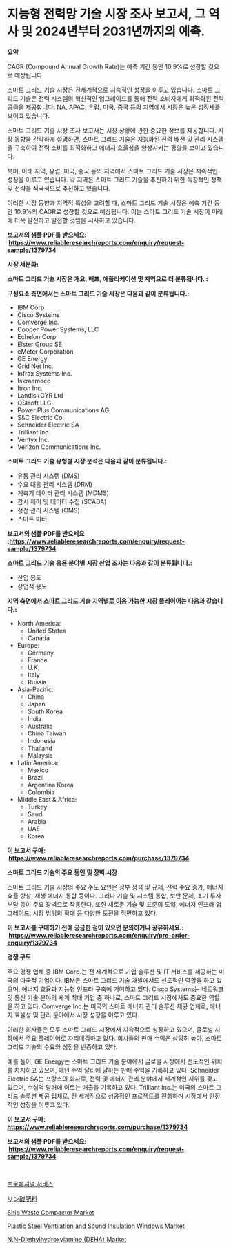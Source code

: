 <p><h1>지능형 전력망 기술 시장 조사 보고서, 그 역사 및 2024년부터 2031년까지의 예측.</h1></p><p><strong>요약</strong></p>
<p><p>CAGR (Compound Annual Growth Rate)는 예측 기간 동안 10.9%로 성장할 것으로 예상됩니다.</p><p>스마트 그리드 기술 시장은 전세계적으로 지속적인 성장을 이루고 있습니다. 스마트 그리드 기술은 전력 시스템의 혁신적인 업그레이드를 통해 전력 소비자에게 최적화된 전력 공급을 제공합니다. NA, APAC, 유럽, 미국, 중국 등의 지역에서 시장은 높은 성장세를 보이고 있습니다.</p><p>스마트 그리드 기술 시장 조사 보고서는 시장 상황에 관한 중요한 정보를 제공합니다. 시장 동향을 간략하게 설명하면, 스마트 그리드 기술은 지능화된 전력 배전 및 관리 시스템을 구축하여 전력 소비를 최적화하고 에너지 효율성을 향상시키는 경향을 보이고 있습니다.</p><p>북미, 아태 지역, 유럽, 미국, 중국 등의 지역에서 스마트 그리드 기술 시장은 지속적인 성장을 이루고 있습니다. 각 지역은 스마트 그리드 기술을 추진하기 위한 독창적인 정책 및 전략을 적극적으로 추진하고 있습니다.</p><p>이러한 시장 동향과 지역적 특성을 고려할 때, 스마트 그리드 기술 시장은 예측 기간 동안 10.9%의 CAGR로 성장할 것으로 예상됩니다. 이는 스마트 그리드 기술 시장이 미래에 더욱 발전하고 발전할 것임을 시사하고 있습니다.</p></p>
<p><strong>보고서의 샘플 PDF를 받으세요: &nbsp;<a href="https://www.reliableresearchreports.com/enquiry/request-sample/1379734">https://www.reliableresearchreports.com/enquiry/request-sample/1379734</a></strong></p>
<p><strong>시장 세분화:</strong></p>
<p><strong> 스마트 그리드 기술 시장은 개요, 배포, 애플리케이션 및 지역으로 더 분류됩니다. :</strong></p>
<p><strong>구성요소 측면에서는 스마트 그리드 기술 시장은 다음과 같이 분류됩니다.:</strong></p>
<p><ul><li>IBM Corp</li><li>Cisco Systems</li><li>Comverge Inc.</li><li>Cooper Power Systems, LLC</li><li>Echelon Corp</li><li>Elster Group SE</li><li>eMeter Corporation</li><li>GE Energy</li><li>Grid Net Inc.</li><li>Infrax Systems Inc.</li><li>Iskraemeco</li><li>Itron Inc.</li><li>Landis+GYR Ltd</li><li>OSIsoft LLC</li><li>Power Plus Communications AG</li><li>S&C Electric Co.</li><li>Schneider Electric SA</li><li>Trilliant Inc.</li><li>Ventyx Inc.</li><li>Verizon Communications Inc.</li></ul></p>
<p><strong> 스마트 그리드 기술 유형별 시장 분석은 다음과 같이 분류됩니다.:</strong></p>
<p><ul><li>유통 관리 시스템 (DMS)</li><li>수요 대응 관리 시스템 (DRM)</li><li>계측기 데이터 관리 시스템 (MDMS)</li><li>감시 제어 및 데이터 수집 (SCADA)</li><li>정전 관리 시스템 (OMS)</li><li>스마트 미터</li></ul></p>
<p><strong>보고서의 샘플 PDF를 받으세요 :<a href="https://www.reliableresearchreports.com/enquiry/request-sample/1379734">https://www.reliableresearchreports.com/enquiry/request-sample/1379734</a></strong></p>
<p><strong> 스마트 그리드 기술 응용 분야별 시장 산업 조사는 다음과 같이 분류됩니다.:</strong></p>
<p><ul><li>산업 용도</li><li>상업적 용도</li></ul></p>
<p><strong>지역 측면에서 스마트 그리드 기술 지역별로 이용 가능한 시장 플레이어는 다음과 같습니다.:</strong></p>
<p><ul>
    <li>
        North America:
        <ul>
            <li>United States</li>
            <li>Canada</li>
        </ul>
    </li>
    <li>
        Europe:
        <ul>
            <li>Germany</li>
            <li>France</li>
            <li>U.K.</li>
            <li>Italy</li>
            <li>Russia</li>
        </ul>
    </li>
    <li>
        Asia-Pacific:
        <ul>
            <li>China</li>
            <li>Japan</li>
            <li>South Korea</li>
            <li>India</li>
            <li>Australia</li>
            <li>China Taiwan</li>
            <li>Indonesia</li>
            <li>Thailand</li>
            <li>Malaysia</li>
        </ul>
    </li>
    <li>
        Latin America:
        <ul>
            <li>Mexico</li>
            <li>Brazil</li>
            <li>Argentina Korea</li>
            <li>Colombia</li>
        </ul>
    </li>
    <li>
        Middle East & Africa:
        <ul>
            <li>Turkey</li>
            <li>Saudi</li>
            <li>Arabia</li>
            <li>UAE</li>
            <li>Korea</li>
        </ul>
    </li>
    </ul></p>
<p><strong>이 보고서 구매: &nbsp;<a href="https://www.reliableresearchreports.com/purchase/1379734">https://www.reliableresearchreports.com/purchase/1379734</a></strong></p>
<p><strong>스마트 그리드 기술의 주요 동인 및 장벽 시장</strong></p>
<p><p>스마트 그리드 기술 시장의 주요 주도 요인은 정부 정책 및 규제, 전력 수요 증가, 에너지 효율 향상, 재생 에너지 통합 등이다. 그러나 기술 및 시스템 통합, 보안 문제, 초기 투자 부담 등이 주요 장벽으로 작용한다. 또한 새로운 기술 및 표준의 도입, 에너지 인프라 업그레이드, 시장 범위의 확대 등 다양한 도전을 직면하고 있다.</p></p>
<p><strong>이 보고서를 구매하기 전에 궁금한 점이 있으면 문의하거나 공유하세요.: &nbsp;<a href="https://www.reliableresearchreports.com/enquiry/pre-order-enquiry/1379734">https://www.reliableresearchreports.com/enquiry/pre-order-enquiry/1379734</a></strong></p>
<p><strong>경쟁 구도</strong></p>
<p><p>주요 경쟁 업체 중 IBM Corp.는 전 세계적으로 기업 솔루션 및 IT 서비스를 제공하는 미국의 다국적 기업이다. IBM은 스마트 그리드 기술 개발에서도 선도적인 역할을 하고 있으며, 에너지 효율과 지능형 인프라 구축에 기여하고 있다. Cisco Systems는 네트워크 및 통신 기술 분야의 세계 최대 기업 중 하나로, 스마트 그리드 시장에서도 중요한 역할을 하고 있다. Comverge Inc.는 미국의 스마트 에너지 관리 솔루션 제공 업체로, 에너지 효율성 및 관리 분야에서 시장 성장을 이루고 있다.</p><p>이러한 회사들은 모두 스마트 그리드 시장에서 지속적으로 성장하고 있으며, 글로벌 시장에서 주요 플레이어로 자리매김하고 있다. 회사들의 판매 수익은 상당히 높아, 스마트 그리드 기술의 수요와 성장을 반증하고 있다.</p><p>예를 들어, GE Energy는 스마트 그리드 기술 분야에서 글로벌 시장에서 선도적인 위치를 차지하고 있으며, 매년 수억 달러에 달하는 판매 수익을 기록하고 있다. Schneider Electric SA는 프랑스의 회사로, 전력 및 에너지 관리 분야에서 세계적인 지위를 갖고 있으며, 수십억 달러에 이르는 매출을 기록하고 있다. Trilliant Inc.는 미국의 스마트 그리드 솔루션 제공 업체로, 전 세계적으로 성공적인 프로젝트를 진행하며 시장에서 안정적인 성장을 이루고 있다.</p></p>
<p><strong>이 보고서 구매: &nbsp; <a href="https://www.reliableresearchreports.com/purchase/1379734">https://www.reliableresearchreports.com/purchase/1379734</a></strong></p>
<p><strong>보고서의 샘플 PDF를 받으세요: &nbsp;<a href="https://www.reliableresearchreports.com/enquiry/request-sample/1379734">https://www.reliableresearchreports.com/enquiry/request-sample/1379734</a></strong><strong></strong></p>
<p>&nbsp;</p>
<p><p><a href="https://medium.com/@stevecormier0978/%EC%A0%84%EB%AC%B8-%EC%84%9C%EB%B9%84%EC%8A%A4-%EC%8B%9C%EC%9E%A5-%EC%8B%9C%EC%9E%A5-%EC%A0%90%EC%9C%A0%EC%9C%A8-%EC%8B%9C%EC%9E%A5-%EB%8F%99%ED%96%A5-%EB%B0%8F-%EB%AF%B8%EB%9E%98-%EC%84%B1%EC%9E%A5-%ED%83%90%EA%B5%AC-552bab9d4cc0">프로페셔널 서비스</a></p><p><a href="https://github.com/ksxzwxabcuynh011/Market-Research-Report-List-1/blob/main/5232414186829.md">リン酸肥料</a></p><p><a href="https://github.com/BryceTownsendr/Market-Research-Report-List-3/blob/main/ship-waste-compactor-market.md">Ship Waste Compactor Market</a></p><p><a href="https://view.publitas.com/reportprime-1/plastic-steel-ventilation-and-sound-insulation-windows-market-size-and-examines-its-market-scope-with-a-primary-focus-on-growth-opportunities-and-forecasted-trends-spanning-from-2024-to-2031/">Plastic Steel Ventilation and Sound Insulation Windows Market</a></p><p><a href="https://issuu.com/reportprime-2/docs/nn-diethylhydroxylamine-deha-market-size-2030.pptx">N,N-Diethylhydroxylamine (DEHA) Market</a></p></p>